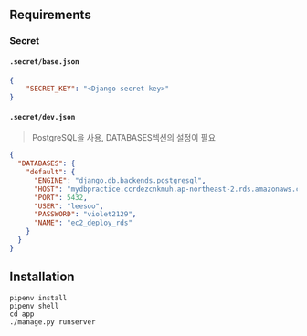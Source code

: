 ## Requirements

### Secret

#### `.secret/base.json`

```json
{
    "SECRET_KEY": "<Django secret key>"
}
```

#### `.secret/dev.json`

> PostgreSQL을 사용, DATABASES섹션의 설정이 필요

```json
{
  "DATABASES": {
    "default": {
      "ENGINE": "django.db.backends.postgresql",
      "HOST": "mydbpractice.ccrdezcnkmuh.ap-northeast-2.rds.amazonaws.com",
      "PORT": 5432,
      "USER": "leesoo",
      "PASSWORD": "violet2129",
      "NAME": "ec2_deploy_rds"
    }
  }
}
```

## Installation

```
pipenv install
pipenv shell
cd app
./manage.py runserver
```